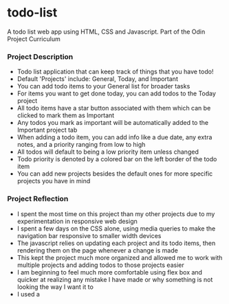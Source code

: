 # todo-list
A todo list web app using HTML, CSS and Javascript. Part of the Odin Project Curriculum

### Project Description
* Todo list application that can keep track of things that you have todo!
* Default 'Projects' include: General, Today, and Important
* You can add todo items to your General list for broader tasks
* For items you want to get done today, you can add todos to the Today project
* All todo items have a star button associated with them which can be clicked to mark them as Important
* Any todos you mark as important will be automatically added to the Important project tab
* When adding a todo item, you can add info like a due date, any extra notes, and a priority ranging from low to high
* All todos will default to being a low priority item unless changed
* Todo priority is denoted by a colored bar on the left border of the todo item
* You can add new projects besides the default ones for more specific projects you have in mind

### Project Reflection
* I spent the most time on this project than my other projects due to my experimentation in responsive web design
* I spent a few days on the CSS alone, using media queries to make the navigation bar responsive to smaller width devices
* The javascript relies on updating each project and its todo items, then rendering them on the page whenever a change is made
* This kept the project much more organized and allowed me to work with multiple projects and adding todos to those projects easier
* I am beginning to feel much more comfortable using flex box and quicker at realizing any mistake I have made or why something is not looking the way I want it to
* I used a <template> element which made it very easy to create todo list items by grabbing the elements and simply adding the todo details that are captured through the add todo form
* I kept my project and todo factory functions in their own module which is imported at the beginning of my index.js file
* Got more experience using localStorage and webpack
* Installed date-fns dependency and imported the format and parseISO functions to format the date captured by the add todo form
* Used input[type=date] for simple date input on the form which was a very simple solution
* Overall, I feel good about this project and what I have accomplished
